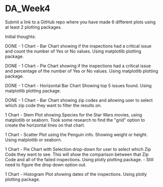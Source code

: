 # DA_Week4

Submit a link to a GitHub repo where you have made 6 different plots using at least 2 plotting packages.

Initial thoughts:

DONE - 1 Chart - Bar Chart showing if the inspections had a critical issue and count the number of Yes or No values. Using matplotlib plotting package.

DONE - 1 Chart - Pie Chart showing if the inspections had a critical issue and percentage of the number of Yes or No values. Using matplotlib plotting package.

DONE - 1 Chart - Horizontal Bar Chart Showing top 5 issues found. Using matplotlib plotting package.

DONE - 1 Chart - Bar Chart showing zip codes and allowing user to select which zip code they want to filter the results on.

1 Chart - Stem Plot showing Species for the Star Wars movies, using matplotlib or seaborn. Took some research to find the "grid" option to create the horizontal lines on that chart.

1 Chart - Scatter Plot using the Penguin info. Showing weight or height. Using matplotlib or seaborn.

1 Chart - Pie Chart with Selection drop-down for user to select which Zip Code they want to see.
This will show the comparison between that Zip Code and all of the failed inspections. Using plotly plotting package. - Still need to figure the drop down option out.

1 Chart - Histogram Plot showing dates of the inspections. Using plotly plotting package.
